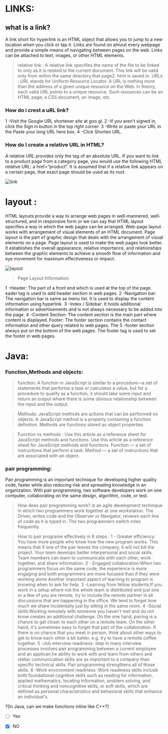# LINKS:
## what is a link?
A link short for hyperlink is an HTML object that allows you to jump to a new location when you click or tap it. Links are found on almost every webpage and provide a simple means of navigating between pages on the web. Links can be attached to text, images, or other HTML elements.
> relative link : A relative link specifies the name of the file to be linked to only as it is related to the current document. This link will be valid only from within the same directory that page2. html is saved in.
> URLs : URL stands for Uniform Resource Locator. A URL is nothing more than the address of a given unique resource on the Web. In theory, each valid URL points to a unique resource. Such resources can be an HTML page, a CSS document, an image, etc.

### How do i crest a uRL link?
1 -Visit the Google URL shortener site at goo.gl.
2 -If you aren't signed in, click the Sign in button in the top right corner.
3 -Write or paste your URL in the Paste your long URL here box.
4 -Click Shorten URL.

### How do I create a relative URL in HTML?
A relative URL provides only the tag of an absolute URL. If you want to link to a product page from a category page, you would use the following HTML relative URL: a href=”product”. It is assumed that if a relative link appears on a certain page, that exact page should be used as its root.

![link](https://jorcus.b-cdn.net/wp-content/uploads/2020/06/HTML-Element-Structure.png)

# layout :
HTML layouts provide a way to arrange web pages in well-mannered, well-structured, and in responsive form or we can say that HTML layout specifies a way in which the web pages can be arranged. Web-page layout works with arrangement of visual elements of an HTML document.
Page layout is the part of graphic design that deals with the arrangement of visual elements on a page. Page layout is used to make the web pages look better. It establishes the overall appearance, relative importance, and relationships between the graphic elements to achieve a smooth flow of information and eye movement for maximum effectiveness or impact.

![layout](https://media.geeksforgeeks.org/wp-content/uploads/layout.png)

> Page Layout Information:

1 -Header: The part of a front end which is used at the top of the page. eader tag is used to add header section in web pages.
2 -Navigation bar: The navigation bar is same as menu list. It is used to display the content information using hyperlink.
3 -Index / Sidebar: It holds additional information or advertisements and is not always necessary to be added into the page.
4 -Content Section: The content section is the main part where content is displayed.
Footer: The footer section contains the contact information and other query related to web pages. The 5 -footer section always put on the bottom of the web pages. The footer tag is used to set the footer in web pages.

# Java: 
### Function,Methods and objects:

> function: A function in JavaScript is similar to a procedure—a set of statements that performs a task or calculates a value, but for a procedure to qualify as a function, it should take some input and return an output where there is some obvious relationship between the input and the output.

> Methods: JavaScript methods are actions that can be performed on objects. A JavaScript method is a property containing a function definition. Methods are functions stored as object properties.

> Function vs methods :
Use this article as a reference sheet for JavaScript methods and functions. Use this article as a reference sheet for JavaScript methods and functions. Function — a set of instructions that perform a task. Method — a set of instructions that are associated with an object.

### pair programming:
Pair programming is an important technique for developing higher quality code, faster while also reducing risk and spreading knowledge in an organization. With pair programming, two software developers work on one computer, collaborating on the same design, algorithm, code, or test.

> How does pair programming work? 
is an agile development technique in which two programmers work together at one workstation. The Driver, writes code and the Observer or Navigator, reviews each line of code as it is typed in. The two programmers switch roles frequently.

> How to pair programe effectively in 6 steps :
1 - Greater efficiency: You have more people who know how the new program works. This means that if one of the pair leaves the company, it will not kill the project. Your team develops better interpersonal and social skills. Team members can learn to communicate with each other, work together, and share information.
2 - Engaged collaboration:When two programmers focus on the same code, the experience is more engaging and both programmers are more focused than if they were working alone Another important aspect of learning to program is knowing when to ask for help.
3 -Learning from fellow students:If you work in a setup where not the whole team is distributed and just one or a few of you are remote, try to include the remote partner in all discussions that are happening in the office. We tend to forget how much we share incidentally just by sitting in the same room.
4 -Social skills:Working remotely with someone you haven't met and do not know creates an additional challenge. On the one hand, pairing is a chance to get closer to each other on a remote team. On the other hand, it's sometimes easy to forget that part of the collaboration. If there is no chance that you meet in person, think about other ways to get to know each other a bit better, e.g. try to have a remote coffee together.
5 -Job interview readiness: step in many interview processes involves pair programming between a current employee and an applican.he ability to work with and learn from others and stellar communication skills are as important to a company than specific technical skills. Pair programming strengthens all of those skills.
6 -Work environment readiness :Work readiness skills include both foundational cognitive skills such as reading for information, applied mathematics, locating information, problem solving, and critical thinking and noncognitive skills, or soft skills, which are defined as personal characteristics and behavioral skills that enhance an individual's.

?[In Java, can we make functions inline like C++?]
-[ ] Yes
-[x] NO



